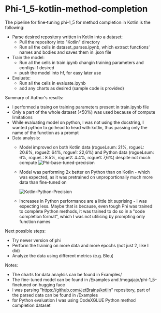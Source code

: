 # Phi-1_5-kotlin-method-completion
The pipeline for fine-tuning phi-1_5 for method completion in Kotlin is the following:
- Parse desired repository written in Kotlin into a dataset:
     -  Pull the repository into "Kotlin" directory
     -  Run all the cells in dataset_parses.ipynb, which extract functions' names and       bodies and saves them in .json file
- Train the model:
     - Run all the cells in train.ipynb changin training parameters and configs if desired
     - push the model into hf, for easy later use
- Evaluate:
     - Run all the cells in evaluate.ipynb
     - add any charts as desired (sample code is provided)
 


Summary of Author's results:
- I performed a traing on training parameters present in train.ipynb file
- Only a part of the whole dataset (<50%) was used because of compute limitations
- While evaluating model on python, I was not using the docstring, I wanted python to go head to head with kotlin, thus passing only the name of the function as a prompt
- Data analysis:
    - Model improved on both Kotlin data (rogueLsum: 21%, rogueL: 20.6%, rogue2: 64%, rogue1: 22,6%) and Python data (rogueLsum: 6%, rogueL: 8.5%, rogue2: 4.4%, rogue1: 7,6%) despite not much compute
      ![Phi-base-tuned-precision](https://github.com/megajajo/Phi-1_5-kotlin-method-completion/assets/62174548/e23d2cf5-bd81-4771-a9c2-ae25b49f6f10)
    - Model was performing 2x better on Python than on Kotlin - which was expected, as it was pretrained on unproportionally much more data than fine-tuned on
      
      ![Kotlin-Python-Precision](https://github.com/megajajo/Phi-1_5-kotlin-method-completion/assets/62174548/d7338243-8b41-4e45-8a49-18373daa4258)
    - Increases in Python performance are a little bit suprising - I was expecting less. Maybe that is because, even tough Phi was trained to complete Python methods, it was trained to do so in a "code completion format", which I was not utilising by prompting only function names


Next possible steps:
 - Try newer version of phi
 - Perform the training on more data and more epochs (not just 2, like I did)
 - Analyze the data using different metrics (e.g. Bleu)


Notes:
- The charts for data anaylsis can be found in Examples/
- The fine-tuned model can be found in /Examples and /megajajo/phi-1_5-finetuned on hugging face
- I was parsing "https://github.com/JetBrains/kotlin" repository, part of the parsed data can be found in /Examples
- for Python evaluation I was using CodeXGLUE Python method completion dataset
